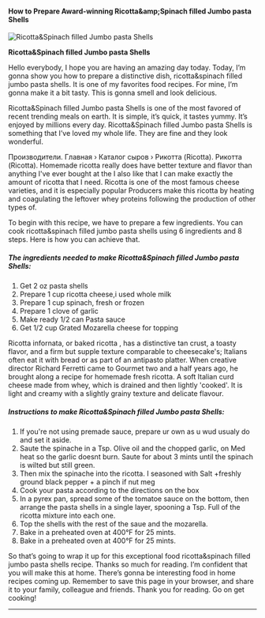             

#### How to Prepare Award-winning Ricotta&amp;amp;Spinach filled Jumbo pasta Shells

![Ricotta&amp;Spinach filled Jumbo pasta Shells](https://img-global.cpcdn.com/recipes/6135656935849984/751x532cq70/ricottaspinach-filled-jumbo-pasta-shells-recipe-main-photo.jpg)

**Ricotta&amp;Spinach filled Jumbo pasta Shells**

Hello everybody, I hope you are having an amazing day today. Today, I’m gonna show you how to prepare a distinctive dish, ricotta&spinach filled jumbo pasta shells. It is one of my favorites food recipes. For mine, I’m gonna make it a bit tasty. This is gonna smell and look delicious.

Ricotta&Spinach filled Jumbo pasta Shells is one of the most favored of recent trending meals on earth. It is simple, it’s quick, it tastes yummy. It’s enjoyed by millions every day. Ricotta&Spinach filled Jumbo pasta Shells is something that I’ve loved my whole life. They are fine and they look wonderful.

Производители. Главная › Каталог сыров › Рикотта (Ricotta). Рикотта (Ricotta). Homemade ricotta really does have better texture and flavor than anything I've ever bought at the I also like that I can make exactly the amount of ricotta that I need. Ricotta is one of the most famous cheese varieties, and it is especially popular Producers make this ricotta by heating and coagulating the leftover whey proteins following the production of other types of.

To begin with this recipe, we have to prepare a few ingredients. You can cook ricotta&spinach filled jumbo pasta shells using 6 ingredients and 8 steps. Here is how you can achieve that.

##### The ingredients needed to make Ricotta&Spinach filled Jumbo pasta Shells:

1.  Get 2 oz pasta shells
2.  Prepare 1 cup ricotta cheese,i used whole milk
3.  Prepare 1 cup spinach, fresh or frozen
4.  Prepare 1 clove of garlic
5.  Make ready 1/2 can Pasta sauce
6.  Get 1/2 cup Grated Mozarella cheese for topping

Ricotta infornata, or baked ricotta , has a distinctive tan crust, a toasty flavor, and a firm but supple texture comparable to cheesecake's; Italians often eat it with bread or as part of an antipasto platter. When creative director Richard Ferretti came to Gourmet two and a half years ago, he brought along a recipe for homemade fresh ricotta. A soft Italian curd cheese made from whey, which is drained and then lightly 'cooked'. It is light and creamy with a slightly grainy texture and delicate flavour.

##### Instructions to make Ricotta&Spinach filled Jumbo pasta Shells:

1.  If you're not using premade sauce, prepare ur own as u wud usualy do and set it aside.
2.  Saute the spinache in a Tsp. Olive oil and the chopped garlic, on Med heat so the garlic doesnt burn. Saute for about 3 mints until the spinach is wilted but still green.
3.  Then mix the spinache into the ricotta. I seasoned with Salt +freshly ground black pepper + a pinch if nut meg
4.  Cook your pasta according to the directions on the box
5.  In a pyrex pan, spread some of the tomatoe sauce on the bottom, then arrange the pasta shells in a single layer, spooning a Tsp. Full of the ricotta mixture into each one.
6.  Top the shells with the rest of the saue and the mozarella.
7.  Bake in a preheated oven at 400°F for 25 mints.
8.  Bake in a preheated oven at 400°F for 25 mints.

So that’s going to wrap it up for this exceptional food ricotta&spinach filled jumbo pasta shells recipe. Thanks so much for reading. I’m confident that you will make this at home. There’s gonna be interesting food in home recipes coming up. Remember to save this page in your browser, and share it to your family, colleague and friends. Thank you for reading. Go on get cooking!

* * *